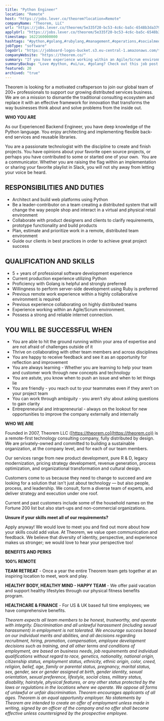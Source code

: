 ```yaml
---
title: "Python Engineer"
location: "Remote"
host: "https://jobs.lever.co/theorem?location=Remote"
companyName: "Theorem, LLC"
url: "https://jobs.lever.co/theorem/5e335f20-bc53-4c6c-ba5c-6548b3da3797"
applyUrl: "https://jobs.lever.co/theorem/5e335f20-bc53-4c6c-ba5c-6548b3da3797/apply"
timestamp: 1622160000000
hashtags: "#python,#golang,#rubylang,#management,#operations,#socialmedia,#scrum,#finance,#optimization"
jobType: "software"
logoUrl: "https://jobboard-logos-bucket.s3.eu-central-1.amazonaws.com/theorem-llc"
companyWebsite: "https://theorem.co/"
summary: "If you have experience working within an Agile/Scrum environment, Theorem, LLC is looking for someone with your skillset."
summaryBackup: "Love #python, #ui/ux, #golang? Check out this job post!"
featured: 20
archived: "true"
---
```


Theorem is looking for a motivated craftsperson to join our global team of 200+ professionals to support our growing distributed services business. We are on a mission to dismantle the traditional consulting ecosystem and replace it with an effective framework for innovation that transforms the way businesses think about and solve problems from the inside out.

**WHO YOU ARE**

As our Experienced Backend Engineer, you have deep knowledge of the Python language. You enjoy architecting and implementing flexible back-end services and reusable libraries.

You are a passionate technologist with the discipline to create and finish projects. You have opinions about your favorite open source projects, or perhaps you have contributed to some or started one of your own.  You are a communicator. Whether you are raising the flag within an implementation or sharing your favorite playlist in Slack, you will not shy away from letting your voice be heard. 

## RESPONSIBILITIES AND DUTIES

*   Architect and build web platforms using Python
*   Be a leader-contributor on a team creating a distributed system that will change the way people shop and interact in a virtual and physical retail environment
*   Collaborate with product designers and clients to clarify requirements, prototype functionality and build products
*   Plan, estimate and prioritize work in a remote, distributed team environment
*   Guide our clients in best practices in order to achieve great project success

## QUALIFICATION AND SKILLS

*   5 + years of professional software development experience
*   Current production experience utilizing Python
*   Proficiency with Golang is helpful and strongly preferred
*   Willingness to perform server-side development using Ruby is preferred
*   Previous remote work experience within a highly collaborative environment is required
*   Previous experience collaborating on highly distributed teams
*   Experience working within an Agile/Scrum environment.
*   Possess a strong and reliable internet connection.

## YOU WILL BE SUCCESSFUL WHEN

*   You are able to hit the ground running within your area of expertise and are not afraid of challenges outside of it
*   Thrive on collaborating with other team members and across disciplines
*   You are happy to receive feedback and see it as an opportunity for reflection and improvement 
*   You are always learning - Whether you are learning to help your team and customer work through new concepts and technology 
*   You are astute, you know when to push an issue and when to let things lie
*   You are friendly - you reach out to your teammates even if they aren’t on your project team
*   You can work through ambiguity - you aren’t shy about asking questions to gain clarity
*   Entrepreneurial and intrapreneurial - always on the lookout for new opportunities to improve the company externally and internally

**WHO WE ARE**

Founded in 2007, Theorem LLC ([https://theorem.co](https://theorem.co)) is a remote-first technology consulting company, fully distributed by design. We are privately-owned and committed to building a sustainable organization, at the company level, and for each of our team members.

Our services range from new product development, pure R & D, legacy modernization, pricing strategy development, revenue generation, process optimization, and organizational transformation and cultural design.

Customers come to us because they need to change to succeed and are looking for a solution that isn't just about technology — but also people, process, and leadership. We consult, form a diverse team of experts, and deliver strategy and execution under one roof.

Current and past customers include some of the household names on the Fortune 200 list but also start-ups and non-commercial organizations.

**Unsure if your skills meet all of our requirements?**

Apply anyway! We would love to meet you and find out more about how your skills could add value. At Theorem, we value open communication and feedback. We believe that diversity of identity, perspective, and experience makes us stronger; we would love to hear your perspective too!

**BENEFITS AND PERKS**

**100% REMOTE**

**TEAM RETREAT** - Once a year the entire Theorem team gets together at an inspiring location to meet, work and play.

**HEALTHY BODY, HEALTHY MIND - HAPPY TEAM** - We offer paid vacation and support healthy lifestyles through our physical fitness benefits program.

**HEALTHCARE & FINANCE** \- For US & UK based full time employees; we have comprehensive benefits.

_Theorem expects all team members to be honest, trustworthy, and operate with integrity. Discrimination and all unlawful harassment (including sexual harassment) in employment is not tolerated. We encourage success based on our individual merits and abilities, and all decisions regarding recruitment, hiring, promotion, compensation, employee development decisions such as training, and all other terms and conditions of employment, are based on business needs, job requirements and individual qualifications without regard to race, genetics, nationality, national origin, citizenship status, employment status, ethnicity, ethnic origin, color, creed, religion, belief, age, family or parental status, pregnancy, marital status, sex, gender, sex or gender assigned at birth, gender identity, sexual orientation, sexual preference, lifestyle, social class, military status, disability, hairstyle, physical features, or any other status protected by the laws or regulations in the locations where we operate. We oppose all forms of unlawful or unfair discrimination. Theorem encourages applicants of all ages. Theorem is an equal opportunity employer. No statements by Theorem are intended to create an offer of employment unless made in writing, signed by an officer of the company and no offer shall become effective unless countersigned by the prospective employee._

